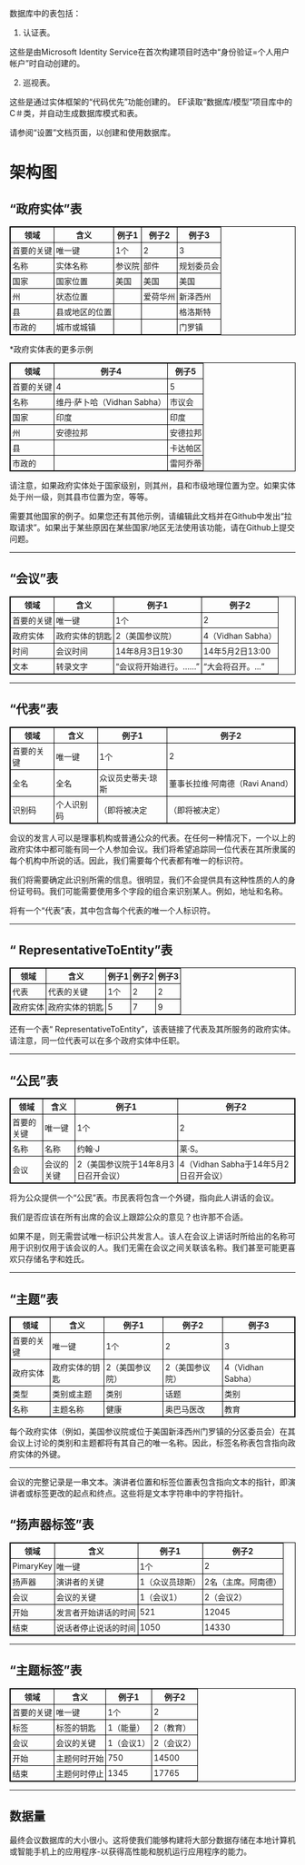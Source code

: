 <style>
  table {
  font-size: 100%;
}

table, th, td {
  border: 1px solid black;
  border-collapse: collapse;
  font-weight: normal;
}
th, td {
  padding: 3px;
}
th {
  text-align: left;
}
th {
  text-align: center;
  font-weight: bold;
}
</style>
<p>数据库中的表包括： </p>
<ol>
<li>认证表。 </li></ol>
<p>这些是由Microsoft Identity Service在首次构建项目时选中“身份验证=个人用户帐户”时自动创建的。 </p>
<ol start="2">
<li>巡视表。 </li></ol>
<p>这些是通过实体框架的“代码优先”功能创建的。 EF读取“数据库/模型”项目库中的C＃类，并自动生成数据库模式和表。 </p>

<p>请参阅“设置”文档页面，以创建和使用数据库。 </p>
<h1>架构图</h1><h2> “政府实体”表</h2>
<table><tr><th>领域</th><th>含义</th><th>例子1 </th><th>例子2 </th><th>例子3 </th></tr>
<tr><td>首要的关键</td><td>唯一键</td><td> 1个</td><td> 2 </td><td> 3 </td></tr>
<tr><td>名称</td><td>实体名称</td><td>参议院</td><td>部件</td><td>规划委员会</td></tr>
<tr><td>国家</td><td>国家位置</td><td>美国</td><td>美国</td><td>美国</td></tr>
<tr><td>州</td><td>状态位置</td><td></td><td>爱荷华州</td><td>新泽西州</td></tr>
<tr><td>县</td><td>县或地区的位置</td><td></td><td></td><td>格洛斯特</td></tr>
<tr><td>市政的</td><td>城市或城镇</td><td></td><td></td><td>门罗镇</td></tr>
</table>

<p> *政府实体表的更多示例</p>

<table><tr><th>领域</th><th>例子4 </th><th>例子5 </th></tr>
<tr><td>首要的关键</td><td> 4 </td><td> 5 </td></tr>
<tr><td>名称</td><td>维丹·萨卜哈（Vidhan Sabha） </td><td>市议会</td></tr>
<tr><td>国家</td><td>印度</td><td>印度</td></tr>
<tr><td>州</td><td>安德拉邦</td><td>安德拉邦</td></tr>
<tr><td>县</td><td></td><td>卡达帕区</td></tr>
<tr><td>市政的</td><td></td><td>雷阿乔蒂</td></tr>
</table>

<p>请注意，如果政府实体处于国家级别，则其州，县和市级地理位置为空。如果实体处于州一级，则其县市位置为空，等等。 </p>

<p>需要其他国家的例子。如果您还有其他示例，请编辑此文档并在Github中发出“拉取请求”。如果出于某些原因在某些国家/地区无法使用该功能，请在Github上提交问题。 </p>
<hr /><h2> “会议”表</h2>
<table><tr><th>领域</th><th>含义</th><th>例子1 </th><th>例子2 </th></tr>
<tr><td>首要的关键</td><td>唯一键</td><td> 1个</td><td> 2 </td></tr>
<tr><td>政府实体</td><td>政府实体的钥匙</td><td> 2（美国参议院） </td><td> 4（Vidhan Sabha） </td></tr>
<tr><td>时间</td><td>会议时间</td><td> 14年8月3日19:30 </td><td> 14年5月2日13:00 </td></tr>
<tr><td>文本</td><td>转录文字</td><td> “会议将开始进行。……” </td><td> “大会将召开。...” </td></tr>
</table>
<hr /><h2> “代表”表</h2>
<table><tr><th>领域</th><th>含义</th><th>例子1 </th><th>例子2 </th></tr>
<tr><td>首要的关键</td><td>唯一键</td><td> 1个</td><td> 2 </td></tr>
<tr><td>全名</td><td>全名</td><td>众议员史蒂夫·琼斯</td><td>董事长拉维·阿南德（Ravi Anand） </td></tr>
<tr><td>识别码</td><td>个人识别码</td><td> （即将被决定</td><td> （即将被决定） </td></tr>
</table>

<p>会议的发言人可以是理事机构或普通公众的代表。在任何一种情况下，一个以上的政府实体中都可能有同一个人参加会议。我们将希望追踪同一位代表在其所隶属的每个机构中所说的话。因此，我们需要每个代表都有唯一的标识符。 </p>

<p>我们将需要确定此识别所需的信息。很明显，我们不会提供具有这种性质的人的身份证号码。我们可能需要使用多个字段的组合来识别某人。例如，地址和名称。 </p>

<p>将有一个“代表”表，其中包含每个代表的唯一个人标识符。 </p>
<hr /><h2> “ RepresentativeToEntity”表</h2>
<table><tr><th>领域</th><th>含义</th><th>例子1 </th><th>例子2 </th><th>例子3 </th></tr>
<tr><td>代表</td><td>代表的关键</td><td> 1个</td><td> 2 </td><td> 2 </td></tr>
<tr><td>政府实体</td><td>政府实体的钥匙</td><td> 5 </td><td> 7 </td><td> 9 </td></tr>
</table>

<p>还有一个表“ RepresentativeToEntity”，该表链接了代表及其所服务的政府实体。请注意，同一位代表可以在多个政府实体中任职。 </p>
<hr /><h2> “公民”表</h2>
<table><tr><th>领域</th><th>含义</th><th>例子1 </th><th>例子2 </th></tr>
<tr><td>首要的关键</td><td>唯一键</td><td> 1个</td><td> 2 </td></tr>
<tr><td>名称</td><td>名称</td><td>约翰·J </td><td>莱·S。 </td></tr>
<tr><td>会议</td><td>会议的关键</td><td> 2（美国参议院于14年8月3日召开会议） </td><td> 4（Vidhan Sabha于14年5月2日召开会议） </td></tr>
</table>

<p>将为公众提供一个“公民”表。市民表将包含一个外键，指向此人讲话的会议。 </p>

<p>我们是否应该在所有出席的会议上跟踪公众的意见？也许那不合适。 </p>

<p>如果不是，则无需尝试唯一标识公共发言人。该人在会议上讲话时所给出的名称可用于识别仅用于该会议的人。我们无需在会议之间关联该名称。我们甚至可能更喜欢只存储名字和姓氏。 </p>
<hr /><h2> “主题”表</h2>
<table><tr><th>领域</th><th>含义</th><th>例子1 </th><th>例子2 </th><th>例子3 </th></tr>
<tr><td>首要的关键</td><td>唯一键</td><td> 1个</td><td> 2 </td><td> 3 </td></tr>
<tr><td>政府实体</td><td>政府实体的钥匙</td><td> 2（美国参议院） </td><td> 2（美国参议院） </td><td> 4（Vidhan Sabha） </td></tr>
<tr><td>类型</td><td>类别或主题</td><td>类别</td><td>话题</td><td>类别</td></tr>
<tr><td>名称</td><td>主题名称</td><td>健康</td><td>奥巴马医改</td><td>教育</td></tr>
</table>

<p>每个政府实体（例如，美国参议院或位于美国新泽西州门罗镇的分区委员会）在其会议上讨论的类别和主题都将有其自己的唯一名称。因此，标签名称表包含指向政府实体的外键。 </p>
<hr />
<p>会议的完整记录是一串文本。演讲者位置和标签位置表包含指向文本的指针，即演讲者或标签更改的起点和终点。这些将是文本字符串中的字符指针。 </p>
<h2> “扬声器标签”表</h2>
<table><tr><th>领域</th><th>含义</th><th>例子1 </th><th>例子2 </th></tr>
<tr><td> PimaryKey </td><td>唯一键</td><td> 1个</td><td> 2 </td></tr>
<tr><td>扬声器</td><td>演讲者的关键</td><td> 1（众议员琼斯） </td><td> 2名（主席。阿南德） </td></tr>
<tr><td>会议</td><td>会议的关键</td><td> 1（会议1） </td><td> 2（会议2） </td></tr>
<tr><td>开始</td><td>发言者开始讲话的时间</td><td> 521 </td><td> 12045 </td></tr>
<tr><td>结束</td><td>说话者停止说话的时间</td><td> 1050 </td><td> 14330 </td></tr>
</table>
<hr /><h2> “主题标签”表</h2>
<table><tr><th>领域</th><th>含义</th><th>例子1 </th><th>例子2 </th></tr>
<tr><td>首要的关键</td><td>唯一键</td><td> 1个</td><td> 2 </td></tr>
<tr><td>标签</td><td>标签的钥匙</td><td> 1（能量） </td><td> 2（教育） </td></tr>
<tr><td>会议</td><td>会议的关键</td><td> 1（会议1） </td><td> 2（会议2） </td></tr>
<tr><td>开始</td><td>主题何时开始</td><td> 750 </td><td> 14500 </td></tr>
<tr><td>结束</td><td>主题何时停止</td><td> 1345 </td><td> 17765 </td></tr>
</table>
<hr /><h2>数据量</h2>
<p>最终会议数据库的大小很小。这将使我们能够构建将大部分数据存储在本地计算机或智能手机上的应用程序-以获得高性能和脱机运行应用程序的能力。 </p>
